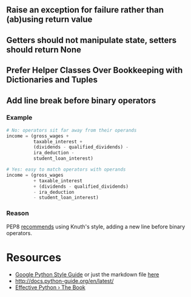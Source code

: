 
## Raise an exception for failure rather than (ab)using return value
## Getters should not manipulate state, setters should return None
## Prefer Helper Classes Over Bookkeeping with Dictionaries and Tuples

## Add line break before binary operators 
### Example
```python
# No: operators sit far away from their operands
income = (gross_wages +
          taxable_interest +
          (dividends - qualified_dividends) -
          ira_deduction -
          student_loan_interest)
```
```python
# Yes: easy to match operators with operands
income = (gross_wages
          + taxable_interest
          + (dividends - qualified_dividends)
          - ira_deduction
          - student_loan_interest)
```

### Reason
PEP8 [recommends](https://www.python.org/dev/peps/pep-0008/#should-a-line-break-before-or-after-a-binary-operator) using Knuth's style, adding a new line before binary operators.


# Resources
- [Google Python Style Guide](https://google.github.io/styleguide/pyguide.html) or just the markdown file [here](https://github.com/google/styleguide/blob/gh-pages/pyguide.md)
- http://docs.python-guide.org/en/latest/
- [Effective Python › The Book](https://effectivepython.com/)
